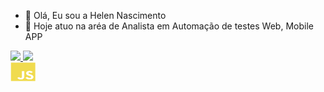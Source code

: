 - 👋 Olá, Eu sou a Helen Nascimento
- 👀 Hoje atuo na aréa de Analista em Automação de testes Web, Mobile APP



<a href="https://github.com/helennascimento">
  <img height="155em" src="https://github-readme-stats.vercel.app/api?username=helennascimento&show_icons=true&theme=dark&include_all_commits=true&count_private=true"/>
  <img height="155em" src="https://github-readme-stats.vercel.app/api/top-langs/?username=helennascimento&layout=compact&langs_count=7&theme=dark"/>
  
</div>

<div style="display: inline_block">
  <img align="center" alt="Helen-Js" height="30" width="40" src="https://raw.githubusercontent.com/devicons/devicon/master/icons/javascript/javascript-plain.svg">
</div

<!---
helennascimento/helennascimento is a ✨ special ✨ repository because its `README.md` (this file) appears on your GitHub profile.
You can click the Preview link to take a look at your changes.
--->
